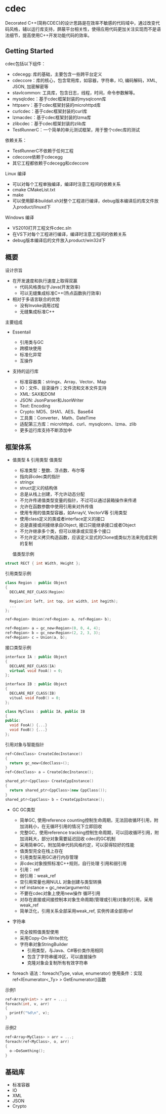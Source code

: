 cdec
====

Decorated C++(简称CDEC)的设计思路是在效率不敏感的代码域中，通过改变代码风格，辅以运行库支持，屏蔽平台相关性，使得应用代码更加关注实现而不是语法细节，提高使用C++开发功能代码的效率。

## Getting Started
cdec包括以下组件：

* cdecegg: 库的基础，主要包含一些跨平台定义
* cdeccore：库的核心，包含常用库，如容器，字符串，IO, 编码解码，XML, JSON, 加密解密等
* stavlcommon: 工具库，包含日志，线程，时间，命令参数解等。
* mysqlcdec：基于cdec框架封装的mysqlconn库
* httpserv：基于cdec框架封装的microhttpd库
* curlcdec：基于cdec框架封装的curl库
* lzmacdec：基于cdec框架封装的lzma库
* zlibcdec：基于cdec框架封装的zlib库
* TestRunnerC：一个简单的单元测试框架，用于整个cdec库的测试

依赖关系：

* TestRunnerC不依赖于任何工程
* cdeccore依赖于cdecegg
* 其它工程都依赖于cdecegg和cdeccore

Linux 编译

* 可以对每个工程单独编译，编译时注意工程间的依赖关系
* cmake CMakeList.txt
* make
* 可以使用脚本buildall.sh对整个工程进行编译，debug版本编译后的库文件放入product/linuxd下

Windows 编译

* VS2010打开工程文件cdec.sln
* 在VS下对每个工程进行编译，编译时注意工程间的依赖关系
* debug版本编译后的文件放入product/win32d下

## 概要
设计宗旨

* 在开发速度和执行速度上取得双赢
  - 代码风格类似于Java(开发效率)
  - 可以无缝集成标准C++(热点函数执行效率)
* 相对于多语言联合的优势
  - 没有Invoke调用过程
  - 无缝集成标准C++

主要组成

* Essentail
  - 引用类与GC
  - 跨模块使用
  - 标准化异常
  - 互操作
   
* 支持的运行库
  - 标准容器类：stringx、Array、Vector、Map
  - IO：文件、目录操作；文件流和文本文件支持
  - XML: SAX和DOM
  - JSON: JsonParser和JsonWriter
  - Text: Encoding
  - Crypto: MD5、SHA1、AES、Base64
  - 工具类：Converter、Math、DateTime
  - 适配第三方库：microhttpd、curl、mysqlconn、lzma、zlib
  - 更多运行库支持不断添加中
  
## 框架体系

* 值类型 & 引用类型
  值类型
    - 标准类型：整数、浮点数、布尔等
    - 指向非cdec类的指针
    - stringx
    - struct定义的结构体
    - 总是从栈上创建，不允许动态分配
    - 不允许传递值类型变量的指针，不过可以通过装箱操作来传递
    - 允许在函数参数中使用引用来对外传值
    - 使用专用的值类型容器，如ArrayV, VectorV等
  引用类型
    - 使用class定义的类或者interface定义的接口
    - 总是直接或间接继承自Object, 接口只能继承接口或者Object
    - 不允许继承多个类，但可以继承或实现多个接口
    - 不允许定义拷贝构造函数，应该定义显式的Clone或类似方法来完成实例的复制

  值类型示例
```C++
struct RECT { int Width, Height };
```

  引用类型示例
```C++
class Region : public Object
{
  DECLARE_REF_CLASS(Region)
  
  Region(int left, int top, int width, int hegith);
  ...
};

ref<Region> Union(ref<Region> a, ref<Region> b);

ref<Region> a = gc_new<Region>(0, 0, 4, 4);
ref<Region> b = gc_new<Region>(2, 2, 3, 3);
ref<Region> c = Union(a, b);
```

  接口类型示例
```C++
interface IA : public Object
{
  DECLARE_REF_CLASS(IA)
  virtual void FooA() = 0;
};

interface IB : public Object
{
  DECLARE_REF_CLASS(IB)
  vitual void FooB() = 0;
};

class MyClass : public IA, public IB
{
public:
  void FooA() {...}
  void FooB() {...}
};
```

  引用对象与智能指针
```C++
ref<CdecClass> CreateCdecInstance()
{
  return gc_new<CdecClass>();
}
ref<CdecClass> a = CreateCdecInstance();

shared_ptr<CppClass> CreateCppInstance()
{
  return shared_ptr<CppClass>(new CppClass());
}
shared_ptr<CppClass> b = CreateCppInstance();
```

* GC
  GC类型
    - 简单GC, 使用reference counting控制生命周期，无法回收循环引用，附加消耗小，在无循环引用的情况下立即回收
    - 完整GC，使用reference tracking控制生命周期，可以回收循环引用，附加消耗大，部分对象需要延迟回收
  cdec的GC机制
    - 采用简单GC，附加简单代码风格约定，可以获得较好的性能
    - 值类型完全在栈上存在
    - 引用类型采用GC进行内存管理
    - 非cdec对象按照标准C++规则，自行处理
  引用和弱引用
    - 引用： ref<ClassName>
    - 弱引用：weak_ref<ClassName>
    - 空引用常量也用NULL
  对象创建与类型转换
    - ref<ClassType> instance = gc_new<ClassType>(arguments)
    - 不要在cdec对象上使用new操作
  循环引用
    - 对存在直接或间接控制本对象生命周期(管理或引用)对象的引用，采用weak_ref
    - 简单泛化，引用关系全部采用weak_ref, 实例传递全部用ref

* 字符串
  - 完全按照值类型使用
  - 采用Copy-On-Write优化
  - 字符串对象StringBuilder
    - 引用类型，与Java、C#等价类作用相同
    - 包含了字符串缓冲区，可以直接操作
    - 克隆对象会复制所有有效字符串

* foreach
  语法：foreach(Type, value, enumerator)
  使用条件：实现ref<IEnumerator<_Ty> > GetEnumerator()函数

示例1
```C++
ref<ArrayV<int> > arr = ...;
foreach(int, v, arr)
{
  printf("%d\n", v);
}
```
示例2
```C++
ref<Array<MyClass> > arr = ...;
foreach(ref<MyClass>, o, arr)
{
  o->DoSomthing();
}
```

## 基础库

* 标准容器
* IO
* XML
* JSON
* Crypto

